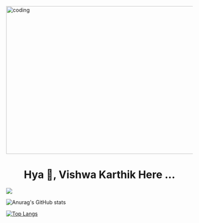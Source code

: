 <a href="https://github.com/Vishwa-Karthik">
  <img align="center" alt="coding" width="888" height="400" src="https://camo.githubusercontent.com/c1dcb74cc1c1835b1d716f5051499a2814c683c806b15f04b0eba492863703e9/68747470733a2f2f63646e2e6472696262626c652e636f6d2f75736572732f3733303730332f73637265656e73686f74732f363538313234332f6176656e746f2e676966">
</a>

<b><h1 align="center"> Hya 👋, Vishwa Karthik Here ...  </h1></b>

![](https://komarev.com/ghpvc/?username=Vishwa-Karthik&color=blueviolet&style=for-the-badge&label=profile+viewed)


![Anurag's GitHub stats](https://github-readme-stats.vercel.app/api?username=Vishwa-Karthik&theme=dark&show_icons=true)

[![Top Langs](https://github-readme-stats.vercel.app/api/top-langs/?username=Vishwa-Karthik&hide=css,kotlin,swift&theme=dracula)](https://github.com/anuraghazra/github-readme-stats)
